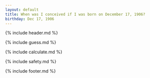 ```yaml
---
layout: default
title: When was I conceived if I was born on December 17, 1906?
birthday: Dec 17, 1906
---
```


{% include header.md %}

{% include guess.md %}

{% include calculate.md %}

{% include safety.md %}

{% include footer.md %}



